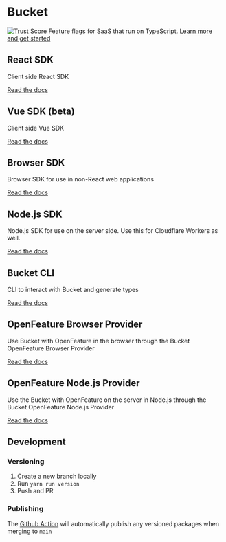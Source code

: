 # Bucket

[![Trust Score](https://www.archestra.ai/mcp-catalog/bucketco__bucket-javascript-sdk__packages__cli)](https://archestra.ai/mcp-catalog/bucketco__bucket-javascript-sdk__packages__cli)
Feature flags for SaaS that run on TypeScript. [Learn more and get started](https://bucket.co/)

## React SDK

Client side React SDK

[Read the docs](packages/react-sdk/README.md)

## Vue SDK (beta)

Client side Vue SDK

[Read the docs](packages/vue-sdk/README.md)

## Browser SDK

Browser SDK for use in non-React web applications

[Read the docs](packages/browser-sdk/README.md)

## Node.js SDK

Node.js SDK for use on the server side.
Use this for Cloudflare Workers as well.

[Read the docs](packages/node-sdk/README.md)

## Bucket CLI

CLI to interact with Bucket and generate types

[Read the docs](packages/cli/README.md)

## OpenFeature Browser Provider

Use Bucket with OpenFeature in the browser through the Bucket OpenFeature Browser Provider

[Read the docs](packages/openfeature-browser-provider/README.md)

## OpenFeature Node.js Provider

Use the Bucket with OpenFeature on the server in Node.js through the Bucket OpenFeature Node.js Provider

[Read the docs](packages/openfeature-node-provider/README.md)

## Development

### Versioning

1. Create a new branch locally
2. Run `yarn run version`
3. Push and PR

### Publishing

The [Github Action](.github/workflows/publish.yml) will automatically publish any versioned packages when merging to `main`
